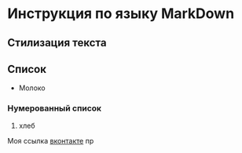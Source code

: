 # Инструкция по языку MarkDown

## Стилизация текста 

## Список 
* Молоко 
### Нумерованный список
1. хлеб 

Моя ссылка [вконтакте](https://vk.com/zzzzzz_xz) пр

